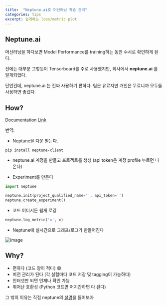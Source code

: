 ```yaml
---
title:  "Neptune.ai로 머신러닝 학습 관리"
categories: tips
excerpt: 쉽게하는 loss/metric plot  
---
```

## Neptune.ai
머신러닝을 하다보면 Model Performance를 training하는 동안 수시로 확인하게 된다.

전에는 대부분 그렇듯이 Tensorboard를 주로 사용했지만, 회사에서 **neptune.ai** 를 알게되었다.

단언컨데, neptune.ai 는 진짜 사용하기 편하다. 팀은 유료지만 개인은 무료니까 모두들 사용하면 좋겠다.

## How?
Documentation [Link](https://docs.neptune.ai/getting-started/quick-starts/hello-world.html)

번역:

- Neptune을 다운 받는다.

```
pip install neptune-client
```

- neptune.ai 계정을 만들고 프로젝트를 생성
(api token은 계정 profile 누르면 나온다)

- Experiment를 만든다

```python
import neptune

neptune.init(project_qualified_name='', api_token='') 
neptune.create_experiment()
```

- 코드 어디서든 쉽게 로깅

```python
neptune.log_metric('x', x)
```
- Neptune에 실시간으로 그래프/로그가 만들어진다

![image](https://i2.wp.com/neptune.ai/wp-content/uploads/Home_hero-dashboard-image.png?fit=1292%2C813&ssl=1)

## Why?

- 편하다 (코드 양이 적다) :smile:	
- 버전 관리가 된다 (각 실험마다 코드 저장 및 tagging이 가능하다)
- 인터넷만 되면 언제나 확인 가능
- 뛰어난 호환성 (Python 코드면 어지간하면 다 된다)

그 밖의 이유는 직접 
neptune의 [설명](https://neptune.ai/vs/tensorboard)을 들어보자 
